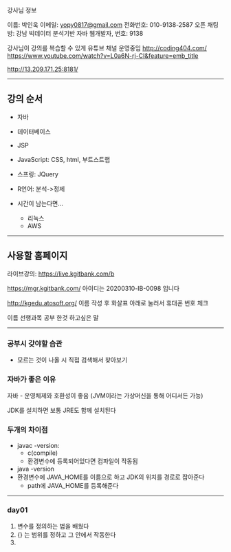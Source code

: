 강사님 정보

이름: 박인욱
이메일: yopy0817@gmail.com
전화번호: 010-9138-2587
오픈 채팅방: 강남 빅데이터 분석기반 자바 웹개발자, 번호: 9138

강사님이 강의를 복습할 수 있게 유튜브 채널 운영중임
http://coding404.com/
https://www.youtube.com/watch?v=L0a6N-rj-CI&feature=emb_title

http://13.209.171.25:8181/

---

## 강의 순서

- 자바
- 데이터베이스
- JSP
- JavaScript: CSS, html, 부트스트랩
- 스프링: JQuery
- R언어: 분석->정제

- 시간이 남는다면...
  - 리눅스
  - AWS

---

## 사용할 홈페이지

라이브강의: https://live.kgitbank.com/b

https://mgr.kgitbank.com/
아이디는 20200310-IB-0098 입니다

http://kgedu.atosoft.org/
이름 작성 후 화살표 아래로 눌러서 휴대폰 번호 체크

이름 선행과목 공부 한것
하고싶은 말

---

### 공부시 갖야할 습관

- 모르는 것이 나올 시 직접 검색해서 찾아보기

### 자바가 좋은 이유

자바 - 운영체제와 호환성이 좋음
(JVM이라는 가상머신을 통해 어디서든 가능)

JDK를 설치하면 보통 JRE도 함께 설치된다

### 두개의 차이점

- javac -version:
  - c(compile)
  - 환경변수에 등록되어있다면 컴파일이 작동됨
- java -version
- 환경변수에 JAVA_HOME를 이름으로 하고 JDK의 위치를 경로로 잡아준다
  - path에 JAVA_HOME를 등록해준다

---

### day01

1. 변수를 정의하는 법을 배웠다
2. {} 는 범위를 정하고 그 안에서 작동한다
3.
